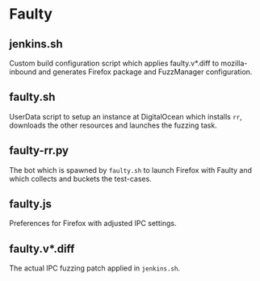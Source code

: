 Faulty
======


jenkins.sh
---
Custom build configuration script which applies faulty.v*.diff to mozilla-inbound and generates Firefox package and FuzzManager configuration.

faulty.sh
---
UserData script to setup an instance at DigitalOcean which installs `rr`, downloads the other resources and launches the fuzzing task.

faulty-rr.py
---
The bot which is spawned by `faulty.sh` to launch Firefox with Faulty and which collects and buckets the test-cases.

faulty.js
---
Preferences for Firefox with adjusted IPC settings.

faulty.v*.diff
---
The actual IPC fuzzing patch applied in `jenkins.sh`.
